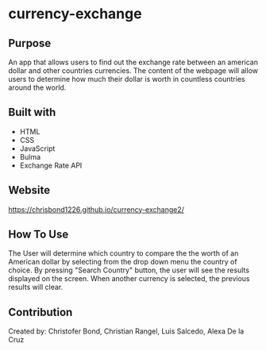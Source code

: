 # currency-exchange
## Purpose
An app that allows users to find out the exchange rate between an american dollar and other countries currencies. The content of the webpage will allow users to determine how much their dollar is worth in countless countries around the world. 
## Built with
* HTML
* CSS
* JavaScript
* Bulma
* Exchange Rate API
## Website
https://chrisbond1226.github.io/currency-exchange2/
## How To Use
 The User will determine which country to compare the the worth of an American dollar  by selecting from the drop down menu the country of choice.  By pressing "Search Country" button, the user will see the results displayed on the screen. When another currency is selected, the previous results will clear.

 ## Contribution
Created by: Christofer Bond, Christian Rangel, Luis Salcedo, Alexa De la Cruz 
